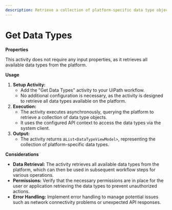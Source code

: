 ```yaml
---
description: Retrieve a collection of platform-specific data type objects.
---
```


# Get Data Types

**Properties**

This activity does not require any input properties, as it retrieves all available data types from the platform.

**Usage**

1. **Setup Activity:**
   * Add the "Get Data Types" activity to your UiPath workflow.
   * No additional configuration is necessary, as the activity is designed to retrieve all data types available on the platform.
2. **Execution:**
   * The activity executes asynchronously, querying the platform to retrieve a collection of data type objects.
   * It uses the configured API context to access the data types via the system client.
3. **Output:**
   * The activity returns a`List<DataTypeViewModel>`, representing the collection of platform-specific data types.

**Considerations**

* **Data Retrieval:** The activity retrieves all available data types from the platform, which can then be used in subsequent workflow steps for various operations.
* **Permissions:** Verify that the necessary permissions are in place for the user or application retrieving the data types to prevent unauthorized actions.
* **Error Handling:** Implement error handling to manage potential issues such as network connectivity problems or unexpected API responses.
